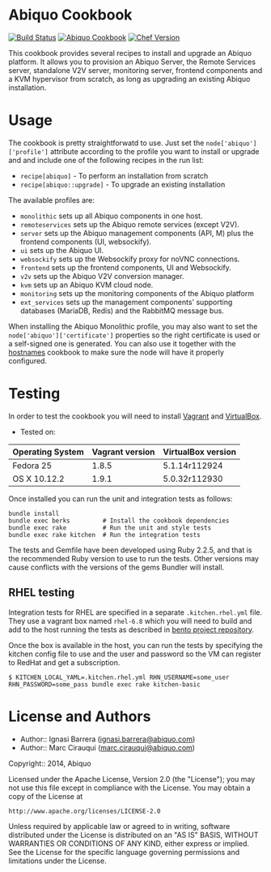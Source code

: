 Abiquo Cookbook
===============

[![Build Status](https://travis-ci.org/abiquo/abiquo-cookbook.svg?branch=master)](https://travis-ci.org/abiquo/abiquo-cookbook)
[![Abiquo Cookbook](http://img.shields.io/badge/cookbook-v0.11.0-blue.svg?style=flat)](https://supermarket.chef.io/cookbooks/abiquo)
[![Chef Version](http://img.shields.io/badge/chef-v12.16.42-orange.svg?style=flat)](https://www.chef.io)

This cookbook provides several recipes to install and upgrade an Abiquo platform.
It allows you to provision an Abiquo Server, the Remote Services server, standalone V2V
server, monitoring server, frontend components and a KVM hypervisor from scratch,
as long as upgrading an existing Abiquo installation.

# Usage

The cookbook is pretty straightforwatd to use. Just set the `node['abiquo']['profile']` attribute
according to the profile you want to install or upgrade and and include one of the following recipes
in the run list:

* `recipe[abiquo]` - To perform an installation from scratch
* `recipe[abiquo::upgrade]` - To upgrade an existing installation

The available profiles are: 

- `monolithic` sets up all Abiquo components in one host.
- `remoteservices` sets up the Abiquo remote services (except V2V).
- `server` sets up the Abiquo management components (API, M) plus the frontend components (UI, websockify).
- `ui` sets up the Abiquo UI.
- `websockify` sets up the Websockify proxy for noVNC connections.
- `frontend` sets up the frontend components, UI and Websockify.
- `v2v` sets up the Abiquo V2V conversion manager.
- `kvm` sets up an Abiquo KVM cloud node.
- `monitoring` sets up the monitoring components of the Abiquo platform
- `ext_services` sets up the management components' supporting databases (MariaDB, Redis) and the RabbitMQ message bus.

When installing the Abiquo Monolithic profile, you may also want to set the `node['abiquo']['certificate']`
properties so the right certificate is used or a self-signed one is generated. You can also use it together
with the [hostnames](http://community.opscode.com/cookbooks/hostnames) cookbook to make sure the node will have it properly configured.

# Testing

In order to test the cookbook you will need to install [Vagrant](https://www.vagrantup.com/) and [VirtualBox](https://www.virtualbox.org/). 

* Tested on:

| Operating System | Vagrant version | VirtualBox version |
|---|---|---|
| Fedora 25 |  1.8.5 | 5.1.14r112924 |
| OS X 10.12.2 | 1.9.1 | 5.0.32r112930 |

Once installed you can run the unit and integration tests as follows:

    bundle install
    bundle exec berks         # Install the cookbook dependencies
    bundle exec rake          # Run the unit and style tests
    bundle exec rake kitchen  # Run the integration tests

The tests and Gemfile have been developed using Ruby 2.2.5, and that is the recommended Ruby version to use to run the tests.
Other versions may cause conflicts with the versions of the gems Bundler will install.

## RHEL testing

Integration tests for RHEL are specified in a separate ```.kitchen.rhel.yml``` file. They use a vagrant box named ```rhel-6.8``` which you will need to build and add to the host running the tests as described in [bento project repository](https://github.com/chef/bento).

Once the box is available in the host, you can run the tests by specifying the kitchen config file to use and the user and password so the VM can register to RedHat and get a subscription.

```
$ KITCHEN_LOCAL_YAML=.kitchen.rhel.yml RHN_USERNAME=some_user RHN_PASSWORD=some_pass bundle exec rake kitchen-basic
```

# License and Authors

* Author:: Ignasi Barrera (ignasi.barrera@abiquo.com)
* Author:: Marc Cirauqui (marc.cirauqui@abiquo.com)

Copyright:: 2014, Abiquo

Licensed under the Apache License, Version 2.0 (the "License");
you may not use this file except in compliance with the License.
You may obtain a copy of the License at

    http://www.apache.org/licenses/LICENSE-2.0

Unless required by applicable law or agreed to in writing, software
distributed under the License is distributed on an "AS IS" BASIS,
WITHOUT WARRANTIES OR CONDITIONS OF ANY KIND, either express or implied.
See the License for the specific language governing permissions and
limitations under the License.
